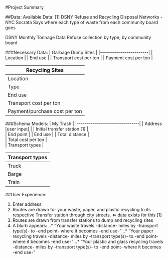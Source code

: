 #Project Summary

##Data:
Available Data:
[1] DSNY Refuse and Recycling Disposal Networks - NYC Socrata
Says where each type of waste from each community board goes


DSNY Monthly Tonnage Data
Refuse collection by type, by community board


###Necessary Data:
| Garbage Dump Sites 	 | 
|------------------------|
| Location          	 |
| End use 				 |
| Transport cost per ton |
| Payment cost per ton 	 |
	

| Recycling Sites    	 		| 
|-------------------------------|
| Location          	 		|
| Type   				 		|
| End use 				 		|
| Transport cost per ton 		|
| Payment/purchase cost per ton |
	

###Schema Models:
| My Trash						|
|-------------------------------|
| Address [user input]		   	|
| Initial transfer station [1] 	|					
| End point						|
| End use					 	|
| Total distance				|	
| Total cost per ton			|		
| Transport types				|	
	

| Transport types |
|-----------------|
| Truck			  |
| Barge			  |
| Train			  |
	

##User Experience:

1. Enter address
2. Routes are drawn for your waste, paper, and plastic recycling to its respective Transfer station through city streets. ⇐ data exists for this [1]
3. Routes are drawn from transfer stations to dump and recycling sites
4. A blurb appears:
..* “Your waste travels -distance- miles by -transport type(s)- to -end point- where it becomes -end use-”
..* “Your paper recycling travels -distance- miles by -transport type(s)- to -end point- where it becomes -end use-”
..* “Your plastic and glass recycling travels -distance- miles by -transport type(s)- to -end point- where it becomes -end use-”